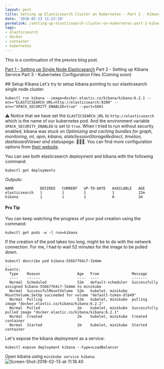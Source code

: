 ```yaml
---
layout: post
title: Setting up Elasticsearch Cluster on Kubernetes - Part 2 - Kibana
date: '2018-02-13 11:23:10'
permalink: /setting-up-elasticsearch-cluster-on-kubernetes-part-2-kibana/
tags:
- elasticsearch
- docker
- container
- kubernetes
---
```


This is a continuation of the previos blog post. 

[Part 1 - Setting up Single Node Elasticsearch](https://chekkan.com/setting-up-elasticsearch-cluster-on-kubernetes-part-1/)
Part 2 - Setting up Kibana Service
Part 3 - Kubernetes Configuration Files (Coming soon)

## Setup Kibana
Let's try to setup kibana pointing to our elasticsearch single node cluster.

```
kubectl run kibana --image=docker.elastic.co/kibana/kibana:6.2.1 --env="ELASTICSEARCH_URL=http://elasticsearch:9200" --env="XPACK_SECURITY_ENABLED=true" --port=5601
```

⚠️ Notice that we have set the `ELASTICSEARCH_URL` to `http://elasticsearch` which is the name of our kubernetes pod. And the environment variable `XPACK_SECURITY_ENABLED` is set to `true`. When I tried to run without security enabled, kibana was stuck on *Optimizing and caching bundles for graph, monitoring, ml, apm, kibana, stateSessionStorageRedirect, timelion, dashboardViewer and statuspage.* 🤦🏽‍♂️. You can find more configuration options from [their website](https://www.elastic.co/guide/en/kibana/6.1/_configuring_kibana_on_docker.html#docker-env-config).

You can see both elasticsearch deployment and kibana with the following command:
```
kubectl get deployments
```
Outputs:
```
NAME            DESIRED   CURRENT   UP-TO-DATE   AVAILABLE   AGE
elasticsearch   1         1         1            1           22m
kibana          1         1         1            0           2m
```

#### Pro Tip
You can keep watching the progress of your pod creation using the command:
```
kubectl get pods -w -l run=kibana
```

If the creation of the pod takes too long, might be to do with the network connection. For me, I had to wait 52 minutes for the image to be pulled down.
```
kubectl describe pod kibana-556b7764c7-lb4mm
...
Events:
  Type    Reason                 Age   From               Message
  ----    ------                 ----  ----               -------
  Normal  Scheduled              52m   default-scheduler  Successfully assigned kibana-556b7764c7-lb4mm to minikube
  Normal  SuccessfulMountVolume  52m   kubelet, minikube  MountVolume.SetUp succeeded for volume "default-token-dlb49"
  Normal  Pulling                52m   kubelet, minikube  pulling image "docker.elastic.co/kibana/kibana:6.2.1"
  Normal  Pulled                 2m    kubelet, minikube  Successfully pulled image "docker.elastic.co/kibana/kibana:6.2.1"
  Normal  Created                2m    kubelet, minikube  Created container
  Normal  Started                2m    kubelet, minikube  Started container
```

Let's expose the kibana deployment as a service:
```Shell
kubectl expose deployment kibana --type=LoadBalancer 
```

Open kibana using `minikube service kibana`.
![Screen-Shot-2018-02-13-at-11.18.40](/content/images/2018/02/Screen-Shot-2018-02-13-at-11.18.40.png)